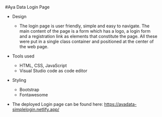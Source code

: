 #Aya Data Login Page

- Design
    - The login page is user friendly, simple and easy to navigate. The main content of the page is a form which has a logo, a login form and a registration link as elements that constitute the page. All these were put in a single class container and positioned at the center of the web page. 

- Tools used
    - HTML, CSS, JavaScript
    - Visual Studio code as code editor

- Styling
    - Bootstrap
    - Fontawesome

- The deployed Login page can be found here: https://ayadata-simplelogin.netlify.app/

